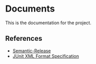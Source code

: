 # Documents

This is the documentation for the project.

## References

- [Semantic-Release](./semantic-release.md)
- [JUnit XML Format Specification](./junit-xml-format.md)

